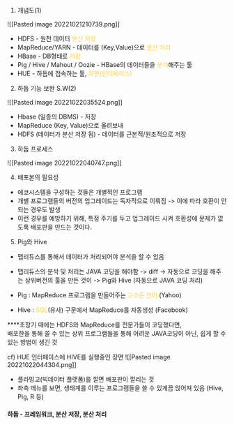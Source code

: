 1. 개념도(1)

![[Pasted image 20221021210739.png]]
- HDFS - 원천 데이터 <span style="color: #ffd33d">분산 저장</span>
- MapReduce/YARN - 데이터를 (Key,Value)으로 <span style="color: #ffd33d">분산 처리</span>
- HBase - DB형태로 <span style="color: #ffd33d">저장</span>
- Pig / Hive / Mahout / Oozie - HBase의 데이터들을 <span style="color: #ffd33d">분석</span>해주는 툴
- HUE - 하둡에 접속하는 툴, <span style="color: #ffd33d">화면(인터페이스)
</span>

2. 하둡 기능 보완 S.W(2)

![[Pasted image 20221022035524.png]]
- Hbase (일종의 DBMS) - 저장
- MapReduce (Key, Value)으로 올려보내
- HDFS (데이터가 분산 저장 됨)   -   데이터를 근본적/원초적으로 저장

3. 하둡 프로세스

![[Pasted image 20221022040747.png]]

4. 배포본의 필요성
- 에코시스템을 구성하는 것들은 개별적인 프로그램
- 개별 프로그램들의 버전의 업그레이드는 독자적으로 이뤄짐
	-> 이에 따라 호환이 안되는 경우도 발생
- 이런 경우를 예방하기 위해, 특정 주기를 두고 업그레이드 시켜 호환성에 문제가 없도록 배포판을 만드는 것이다.

5. Pig와 Hive
- 맵리듀스를 통해서 데이터가 처리되어야 분석을 할 수 있음
- 맵리듀스의 분석 및 처리는 JAVA 코딩을 해야함 -> diff -> 자동으로 코딩을 해주는  상위버전의 툴을 만든 것이 -> Pig와 Hive (자동으로 JAVA 코딩 처리)

- Pig : MapReduce 프로그램을 만들어주는 <span style="color: #ffd33d">고수준 언어</span> (Yahoo)
- Hive : <span style="color: #ffd33d">SQL</span>(유사) 구문에서 MapReduce를 자동생성 (Facebook)

****초창기 때에는 HDFS와 MapReduce를 전문가들이 코딩했다면,  
배포한을 통해  쓸 수 있는 상위 프로그램들을 통해 어려운 JAVA코딩이 아닌,
쉽게 할 수 있는 방법이 생긴 것

cf) HUE 인터페이스에 HIVE를 실행중인 장면
![[Pasted image 20221022044304.png]]
- 플라밍고(빅데이터 플랫폼)를 깔면 배포판이 깔리는 것
- 좌측 메뉴를 보면, 생태계를 이루는 프로그램들을 쓸 수 있게끔 얹어져 있음
   (Hive, Pig, R 등)

#### 하둡 - 프레임워크, 분산 저장, 분산 처리
